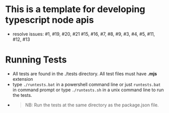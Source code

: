 # This is a template for developing typescript node apis
* resolve issues: #1, #19, #20, #21 #15, #16, #7, #8, #9, #3, #4, #5, #11, #12, #13
# Running Tests
- All tests are found in the ./tests directory. All test files must have **.mjs** extension
- type `./runtests.bat` in a powershell command line or just `runtests.bat` in command prompt or type `./runtests.sh` in a unix command line to run the tests.
- > NB: Run the tests at the same directory as the package.json file.